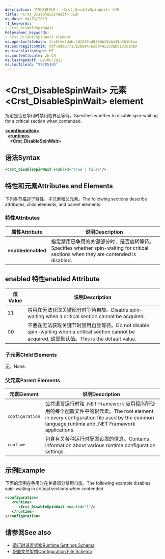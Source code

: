 ```yaml
---
description: 了解详细信息： <Crst_DisableSpinWait> 元素
title: <Crst_DisableSpinWait> 元素
ms.date: 04/18/2019
f1_keywords:
- Crst_DisableSpinWait
helpviewer_keywords:
- Crst_DisableSpinWait element
ms.openlocfilehash: fca6fed2dabc3d1319ad030bb13bbb35a561b9aa
ms.sourcegitcommit: ddf7edb67715a5b9a45e3dd44536dabc153c1de0
ms.translationtype: MT
ms.contentlocale: zh-CN
ms.lasthandoff: 02/06/2021
ms.locfileid: "99795100"
---
```

# <a name="crst_disablespinwait-element"></a><span data-ttu-id="27a89-103">\<Crst_DisableSpinWait> 元素</span><span class="sxs-lookup"><span data-stu-id="27a89-103">\<Crst_DisableSpinWait> element</span></span>

<span data-ttu-id="27a89-104">指定是否在争用时禁用临界区等待。</span><span class="sxs-lookup"><span data-stu-id="27a89-104">Specifies whether to disable spin-waiting for a critical section when contended.</span></span>  
  
[**\<configuration>**](../configuration-element.md)\
&nbsp;&nbsp;[**\<runtime>**](runtime-element.md)\
&nbsp;&nbsp;&nbsp;&nbsp;**\<Crst_DisableSpinWait>**  
  
## <a name="syntax"></a><span data-ttu-id="27a89-105">语法</span><span class="sxs-lookup"><span data-stu-id="27a89-105">Syntax</span></span>  
  
```xml  
<Crst_DisableSpinWait enabled="true | false"/>  
```  
  
## <a name="attributes-and-elements"></a><span data-ttu-id="27a89-106">特性和元素</span><span class="sxs-lookup"><span data-stu-id="27a89-106">Attributes and Elements</span></span>

<span data-ttu-id="27a89-107">下列各节描述了特性、子元素和父元素。</span><span class="sxs-lookup"><span data-stu-id="27a89-107">The following sections describe attributes, child elements, and parent elements.</span></span>  
  
### <a name="attributes"></a><span data-ttu-id="27a89-108">特性</span><span class="sxs-lookup"><span data-stu-id="27a89-108">Attributes</span></span>  
  
|<span data-ttu-id="27a89-109">属性</span><span class="sxs-lookup"><span data-stu-id="27a89-109">Attribute</span></span>|<span data-ttu-id="27a89-110">说明</span><span class="sxs-lookup"><span data-stu-id="27a89-110">Description</span></span>|  
|---------------|-----------------|  
|<span data-ttu-id="27a89-111">**enabled**</span><span class="sxs-lookup"><span data-stu-id="27a89-111">**enabled**</span></span>|<span data-ttu-id="27a89-112">指定禁用已争用的关键部分时，是否旋转等待。</span><span class="sxs-lookup"><span data-stu-id="27a89-112">Specifies whether spin-waiting for critical sections when they are contended is disabled.</span></span>|  
  
## <a name="enabled-attribute"></a><span data-ttu-id="27a89-113">enabled 特性</span><span class="sxs-lookup"><span data-stu-id="27a89-113">enabled Attribute</span></span>  
  
|<span data-ttu-id="27a89-114">值</span><span class="sxs-lookup"><span data-stu-id="27a89-114">Value</span></span>|<span data-ttu-id="27a89-115">说明</span><span class="sxs-lookup"><span data-stu-id="27a89-115">Description</span></span>|  
|-----------|-----------------|  
|<span data-ttu-id="27a89-116">1</span><span class="sxs-lookup"><span data-stu-id="27a89-116">1</span></span>|<span data-ttu-id="27a89-117">禁用在无法获取关键部分时等待自旋。</span><span class="sxs-lookup"><span data-stu-id="27a89-117">Disable spin-waiting when a critical section cannot be acquired.</span></span>|  
|<span data-ttu-id="27a89-118">0</span><span class="sxs-lookup"><span data-stu-id="27a89-118">0</span></span>|<span data-ttu-id="27a89-119">不要在无法获取关键节时禁用自旋等待。</span><span class="sxs-lookup"><span data-stu-id="27a89-119">Do not disable spin-waiting when a critical section cannot be acquired.</span></span> <span data-ttu-id="27a89-120">这是默认值。</span><span class="sxs-lookup"><span data-stu-id="27a89-120">This is the default value.</span></span>|  
  
### <a name="child-elements"></a><span data-ttu-id="27a89-121">子元素</span><span class="sxs-lookup"><span data-stu-id="27a89-121">Child Elements</span></span>  

 <span data-ttu-id="27a89-122">无。</span><span class="sxs-lookup"><span data-stu-id="27a89-122">None.</span></span>  
  
### <a name="parent-elements"></a><span data-ttu-id="27a89-123">父元素</span><span class="sxs-lookup"><span data-stu-id="27a89-123">Parent Elements</span></span>  
  
|<span data-ttu-id="27a89-124">元素</span><span class="sxs-lookup"><span data-stu-id="27a89-124">Element</span></span>|<span data-ttu-id="27a89-125">说明</span><span class="sxs-lookup"><span data-stu-id="27a89-125">Description</span></span>|  
|-------------|-----------------|  
|`configuration`|<span data-ttu-id="27a89-126">公共语言运行时和 .NET Framework 应用程序所使用的每个配置文件中的根元素。</span><span class="sxs-lookup"><span data-stu-id="27a89-126">The root element in every configuration file used by the common language runtime and .NET Framework applications.</span></span>|  
|`runtime`|<span data-ttu-id="27a89-127">包含有关各种运行时配置设置的信息。</span><span class="sxs-lookup"><span data-stu-id="27a89-127">Contains information about various runtime configuration settings.</span></span>|  
  
## <a name="example"></a><span data-ttu-id="27a89-128">示例</span><span class="sxs-lookup"><span data-stu-id="27a89-128">Example</span></span>  

<span data-ttu-id="27a89-129">下面的示例在争用时在关键部分禁用自旋。</span><span class="sxs-lookup"><span data-stu-id="27a89-129">The following example disables spin-waiting in critical sections when contended.</span></span>  
  
```xml  
<configuration>  
   <runtime>  
      <Crst_DisableSpinWait enabled="1"/>  
   </runtime>  
</configuration>  
```  
  
## <a name="see-also"></a><span data-ttu-id="27a89-130">请参阅</span><span class="sxs-lookup"><span data-stu-id="27a89-130">See also</span></span>

- [<span data-ttu-id="27a89-131">运行时设置架构</span><span class="sxs-lookup"><span data-stu-id="27a89-131">Runtime Settings Schema</span></span>](index.md)
- [<span data-ttu-id="27a89-132">配置文件架构</span><span class="sxs-lookup"><span data-stu-id="27a89-132">Configuration File Schema</span></span>](../index.md)
